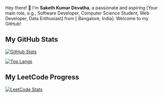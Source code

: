 Hey there! 👋 I'm **Saketh Kumar Devatha**, a passionate and aspiring [Your main role, e.g., Software Developer, Computer Science Student, Web Developer, Data Enthusiast] from [ Bangalore, India]. Welcome to my GitHub!

## My GitHub Stats

[![GitHub Stats](https://github-readme-stats.vercel.app/api?username=sakethkumardevatha&show_icons=true&theme=dark&include_all_commits=true)](https://github.com/sakethkumardevatha)

[![Top Langs](https://github-readme-stats.vercel.app/api/top-langs/?username=sakethkumardevatha&layout=compact&theme=dark)](https://github.com/sakethkumardevatha)

## My LeetCode Progress

[![LeetCode Stats](https://leetcodestats.colorful-cat.vercel.app/api?username=sakethk2004&theme=dark)](https://leetcode.com/YOUR_LEETCODE_USERNAME)
